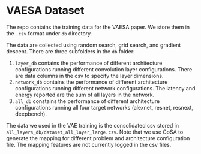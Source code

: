 # VAESA Dataset

The repo contains the training data for the VAESA paper. We store them in the `.csv` format under `db` directory. 

The data are collected using random search, grid search, and gradient descent. 
There are three subfolders in the `db` folder: 
1. `layer_db` contains the performance of different architecture configurations running different convolution layer configurations. There are data columns in the csv to specify the layer dimensions.
2. `network_db` contains the performance of different architecture configurations running different network configurations. The latency and energy reported are the sum of all layers in the network.  
3. `all_db` constains the performance of different architecture configurations running all four target networks (alexnet, resnet, resnext, deepbench). 

The data we used in the VAE training is the consolidated csv stored in `all_layers_db/dataset_all_layer_large.csv`.
Note that we use CoSA to generate the mapping for different problem and architecture configuration file. The mapping features are not currently logged in the csv files. 
